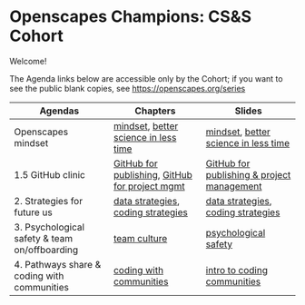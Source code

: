 # Openscapes Champions: CS&S Cohort

Welcome!

The Agenda links below are accessible only by the Cohort; if you want to see the public blank copies, see <https://openscapes.org/series>

Agendas          | Chapters |      Slides
------------------|----------------------|---------------------------
| Openscapes mindset | [mindset](#mindset), [better science in less time](#bsilt) |  [mindset](https://docs.google.com/presentation/d/1giEW0EIYVnxneGpOBSJnEqg-1CVBUGrbH8Z5gawdeBc/edit?usp=sharing), [better science in less time](https://docs.google.com/presentation/d/1GmuTa1sUO_boH-2TonC875pD5xvXaIMHRKIoO3vUrdY/edit#slide=id.p)
| 1.5 GitHub clinic |  [GitHub for publishing](#github-pub),  [GitHub for project mgmt](#github-issues) | [GitHub for publishing & project management](https://docs.google.com/presentation/d/1PzGAbEpNhT6CDPe1DCHf5-eVAjy-2R2D3VMHz7dY774/edit?usp=sharing)
| 2. Strategies for future us | [data strategies](#data-strategies), [coding strategies](#coding-strategies) | [data strategies](https://docs.google.com/presentation/d/1rv-JfJeuYhogxV6Dpn_hNDm09nfKnOMtmZpgcciI_98/edit?usp=sharing), [coding strategies](https://docs.google.com/presentation/d/1nTLJ782dpZqp3MEhQU9zNaFInrTaFUVQbj9OqsmxUYo/edit?usp=sharing) 
| 3. Psychological safety & team on/offboarding | [team culture](/team-culture) | [psychological safety](https://docs.google.com/presentation/d/1TwCyf9xicLWBfPhW9HnYQH3-mHycEyVKTm38zSg4D3Q/edit?usp=sharing)
| 4. Pathways share & coding with communities | [coding with communities](#communities)  | [intro to coding communities](https://docs.google.com/presentation/d/17HSNmBYvPw-7Prioys7WIhL9QGVb3s3bJCLaAJVaChc/edit?usp=sharing) 

